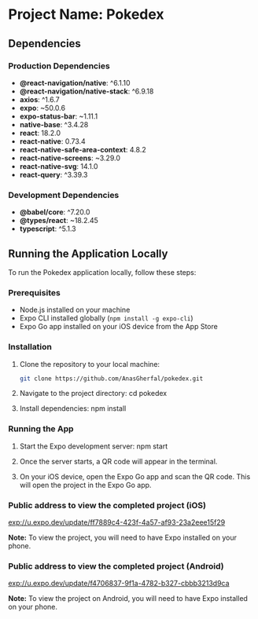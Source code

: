 # Project Name: Pokedex

## Dependencies

### Production Dependencies

- **@react-navigation/native**: ^6.1.10
- **@react-navigation/native-stack**: ^6.9.18
- **axios**: ^1.6.7
- **expo**: ~50.0.6
- **expo-status-bar**: ~1.11.1
- **native-base**: ^3.4.28
- **react**: 18.2.0
- **react-native**: 0.73.4
- **react-native-safe-area-context**: 4.8.2
- **react-native-screens**: ~3.29.0
- **react-native-svg**: 14.1.0
- **react-query**: ^3.39.3

### Development Dependencies

- **@babel/core**: ^7.20.0
- **@types/react**: ~18.2.45
- **typescript**: ^5.1.3

## Running the Application Locally

To run the Pokedex application locally, follow these steps:

### Prerequisites

- Node.js installed on your machine
- Expo CLI installed globally (`npm install -g expo-cli`)
- Expo Go app installed on your iOS device from the App Store

### Installation

1. Clone the repository to your local machine:
   ```bash
   git clone https://github.com/AnasGherfal/pokedex.git
   ```
2. Navigate to the project directory: cd pokedex

3. Install dependencies: npm install

### Running the App

1. Start the Expo development server: npm start

2. Once the server starts, a QR code will appear in the terminal.

3. On your iOS device, open the Expo Go app and scan the QR code. This will open the project in the Expo Go app.

### Public address to view the completed project (iOS)

[exp://u.expo.dev/update/ff7889c4-423f-4a57-af93-23a2eee15f29](exp://u.expo.dev/update/ff7889c4-423f-4a57-af93-23a2eee15f29)

**Note:** To view the project, you will need to have Expo installed on your phone.

### Public address to view the completed project (Android)

[exp://u.expo.dev/update/f4706837-9f1a-4782-b327-cbbb3213d9ca](exp://u.expo.dev/update/f4706837-9f1a-4782-b327-cbbb3213d9ca)

**Note:** To view the project on Android, you will need to have Expo installed on your phone.
